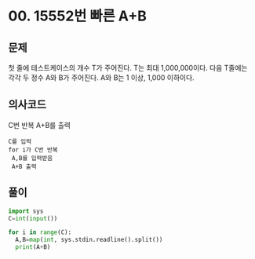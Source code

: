 # 00. 15552번 빠른 A+B
## 문제
첫 줄에 테스트케이스의 개수 T가 주어진다. T는 최대 1,000,000이다. 다음 T줄에는 각각 두 정수 A와 B가 주어진다. A와 B는 1 이상, 1,000 이하이다.
## 의사코드
C번 반복
 A+B를 출력
```
C를 입력
for i가 C번 반복
 A,B를 입력받음
 A+B 출력
```

## 풀이
```python
import sys
C=int(input())

for i in range(C):
  A,B=map(int, sys.stdin.readline().split())
  print(A+B)
```
